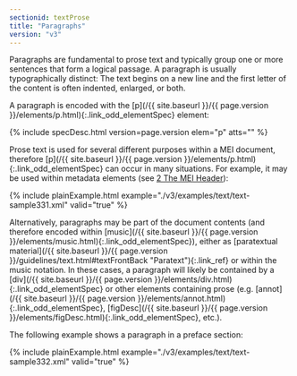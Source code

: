 ```yaml
---
sectionid: textProse
title: "Paragraphs"
version: "v3"
---
```




Paragraphs are fundamental to prose text and typically group one or more sentences
that form
a logical passage. A paragraph is usually typographically distinct: The text begins
on a new
line and the first letter of the content is often indented, enlarged, or both.

A paragraph is encoded with the [p](/{{ site.baseurl }}/{{ page.version }}/elements/p.html){:.link_odd_elementSpec} element:



{% include specDesc.html version=page.version elem="p" atts="" %}



Prose text is used for several different purposes within a MEI document, therefore
[p](/{{ site.baseurl }}/{{ page.version }}/elements/p.html){:.link_odd_elementSpec} can occur in many situations. For example, it may be used within
metadata elements (see <a class="link_ptr" title="The MEI Header" href="/{{ site.baseurl }}/{{ page.version }}/guidelines/header.html">2 The MEI Header</a>):

{% include plainExample.html example="./v3/examples/text/text-sample331.xml" valid="true" %}

Alternatively, paragraphs may be part of the document contents (and therefore encoded
within
[music](/{{ site.baseurl }}/{{ page.version }}/elements/music.html){:.link_odd_elementSpec}), either as [paratextual
material](/{{ site.baseurl }}/{{ page.version }}/guidelines/text.html#textFrontBack "Paratext"){:.link_ref} or within the music notation. In these cases, a paragraph will likely be
contained by a [div](/{{ site.baseurl }}/{{ page.version }}/elements/div.html){:.link_odd_elementSpec} or other elements containing prose (e.g. [annot](/{{ site.baseurl }}/{{ page.version }}/elements/annot.html){:.link_odd_elementSpec}, [figDesc](/{{ site.baseurl }}/{{ page.version }}/elements/figDesc.html){:.link_odd_elementSpec}, etc.).

The following example shows a paragraph in a preface section:

{% include plainExample.html example="./v3/examples/text/text-sample332.xml" valid="true" %}


